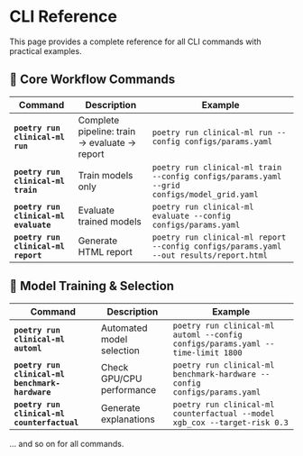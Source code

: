 # CLI Reference

This page provides a complete reference for all CLI commands with practical examples.

## 🚀 Core Workflow Commands

| Command | Description | Example |
|---|---|---|
| **`poetry run clinical-ml run`** | Complete pipeline: train → evaluate → report | `poetry run clinical-ml run --config configs/params.yaml` |
| **`poetry run clinical-ml train`** | Train models only | `poetry run clinical-ml train --config configs/params.yaml --grid configs/model_grid.yaml` |
| **`poetry run clinical-ml evaluate`** | Evaluate trained models | `poetry run clinical-ml evaluate --config configs/params.yaml` |
| **`poetry run clinical-ml report`** | Generate HTML report | `poetry run clinical-ml report --config configs/params.yaml --out results/report.html` |

## 🤖 Model Training & Selection

| Command | Description | Example |
|---|---|---|
| **`poetry run clinical-ml automl`** | Automated model selection | `poetry run clinical-ml automl --config configs/params.yaml --time-limit 1800` |
| **`poetry run clinical-ml benchmark-hardware`** | Check GPU/CPU performance | `poetry run clinical-ml benchmark-hardware --config configs/params.yaml` |
| **`poetry run clinical-ml counterfactual`** | Generate explanations | `poetry run clinical-ml counterfactual --model xgb_cox --target-risk 0.3` |

... and so on for all commands.
